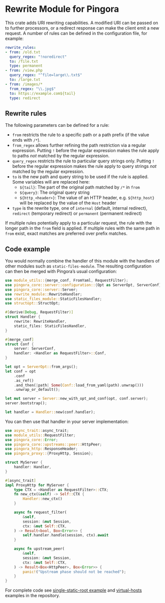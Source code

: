# Rewrite Module for Pingora

This crate adds URI rewriting capabilities. A modified URI can be passed on to further
processors, or a redirect response can make the client emit a new request. A number of rules
can be defined in the configuration file, for example:

```yaml
rewrite_rules:
- from: /old.txt
  query_regex: "!noredirect"
  to: /file.txt
  type: permanent
- from: /view.php
  query_regex: "^file=large\\.txt$"
  to: /large.txt
- from: /images/*
  from_regex: "\\.jpg$"
  to: https://example.com${tail}
  type: redirect
```

## Rewrite rules

The following parameters can be defined for a rule:

* `from` restricts the rule to a specific path or a path prefix (if the value ends with `/*`).
* `from_regex` allows further refining the path restriction via a regular expression. Putting
  `!` before the regular expression makes the rule apply to paths *not* matched by the regular
  expression.
* `query_regex` restricts the rule to particular query strings only. Putting `!` before the
  regular expression makes the rule apply to query strings *not* matched by the regular
  expression.
* `to` is the new path and query string to be used if the rule is applied. Some variables will
  are replaced here:
  * `${tail}`: The part of the original path matched by `/*` in `from`
  * `${query}`: The original query string
  * `${http_<header>}`: The value of an HTTP header, e.g. `${http_host}` will be replaced by
    the value of the `Host` header
* `type` is the rewrite type, one of `internal` (default, internal redirect), `redirect`
  (temporary redirect) or `permanent` (permanent redirect)

If multiple rules potentially apply to a particular request, the rule with the longer path in
the `from` field is applied. If multiple rules with the same path in `from` exist, exact
matches are preferred over prefix matches.

## Code example

You would normally combine the handler of this module with the handlers of other modules such
as `static-files-module`. The resulting configuration can then be merged with Pingora’s usual
configuration:

```rust
use module_utils::{merge_conf, FromYaml, RequestFilter};
use pingora_core::server::configuration::{Opt as ServerOpt, ServerConf};
use pingora_core::server::Server;
use rewrite_module::RewriteHandler;
use static_files_module::StaticFilesHandler;
use structopt::StructOpt;

#[derive(Debug, RequestFilter)]
struct Handler {
    rewrite: RewriteHandler,
    static_files: StaticFilesHandler,
}

#[merge_conf]
struct Conf {
    server: ServerConf,
    handler: <Handler as RequestFilter>::Conf,
}

let opt = ServerOpt::from_args();
let conf = opt
    .conf
    .as_ref()
    .and_then(|path| Some(Conf::load_from_yaml(path).unwrap()))
    .unwrap_or_default();

let mut server = Server::new_with_opt_and_conf(opt, conf.server);
server.bootstrap();

let handler = Handler::new(conf.handler);
```

You can then use that handler in your server implementation:

```rust
use async_trait::async_trait;
use module_utils::RequestFilter;
use pingora_core::Error;
use pingora_core::upstreams::peer::HttpPeer;
use pingora_http::ResponseHeader;
use pingora_proxy::{ProxyHttp, Session};

struct MyServer {
    handler: Handler,
}

#[async_trait]
impl ProxyHttp for MyServer {
    type CTX = <Handler as RequestFilter>::CTX;
    fn new_ctx(&self) -> Self::CTX {
        Handler::new_ctx()
    }

    async fn request_filter(
        &self,
        session: &mut Session,
        ctx: &mut Self::CTX,
    ) -> Result<bool, Box<Error>> {
        self.handler.handle(session, ctx).await
    }

    async fn upstream_peer(
        &self,
        session: &mut Session,
        ctx: &mut Self::CTX,
    ) -> Result<Box<HttpPeer>, Box<Error>> {
        panic!("Upstream phase should not be reached");
    }
}
```

For complete code see [single-static-root example](https://github.com/palant/pingora-utils/tree/main/examples/single-static-root) and [virtual-hosts](https://github.com/palant/pingora-utils/tree/main/examples/virtual-hosts) examples in the repository.
